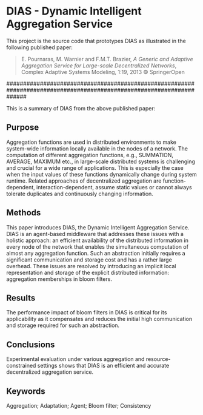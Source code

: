 # DIAS - Dynamic Intelligent Aggregation Service

This project is the source code that prototypes DIAS as illustrated in the following published paper:

>E. Pournaras, M. Warnier and F.M.T. Brazier, _A Generic and Adaptive Aggregation Service for Large-scale Decentralized Networks_, Complex Adaptive Systems Modeling, 1:19, 2013 © SpringerOpen

######################################################################################################################

This is a summary of DIAS from the above published paper:

Purpose
---

Aggregation functions are used in distributed environments to make system-wide information locally available in the nodes of a network. The computation of different aggregation functions, e.g., SUMMATION, AVERAGE, MAXIMUM etc., in large-scale distributed systems is challenging and crucial for a wide range of applications. This is especially the case when the input values of these functions dynamically change during system runtime. Related approaches of decentralized aggregation are function-dependent, interaction-dependent, assume static values or cannot always tolerate duplicates and continuously changing information.

Methods
---

This paper introduces DIAS, the Dynamic Intelligent Aggregation Service. DIAS is an agent-based middleware that addresses these issues with a holistic approach: an efficient availability of the distributed information in every node of the network that enables the simultaneous computation of almost any aggregation function. Such an abstraction initially requires a significant communication and storage cost and has a rather large overhead. These issues are resolved by introducing an implicit local representation and storage of the explicit distributed information: aggregation memberships in bloom filters.

Results
---

The performance impact of bloom filters in DIAS is critical for its applicability as it compensates and reduces the initial high communication and storage required for such an abstraction.

Conclusions
---

Experimental evaluation under various aggregation and resource-constrained settings shows that DIAS is an efficient and accurate decentralized aggregation service.

Keywords
---

Aggregation; Adaptation; Agent; Bloom filter; Consistency
